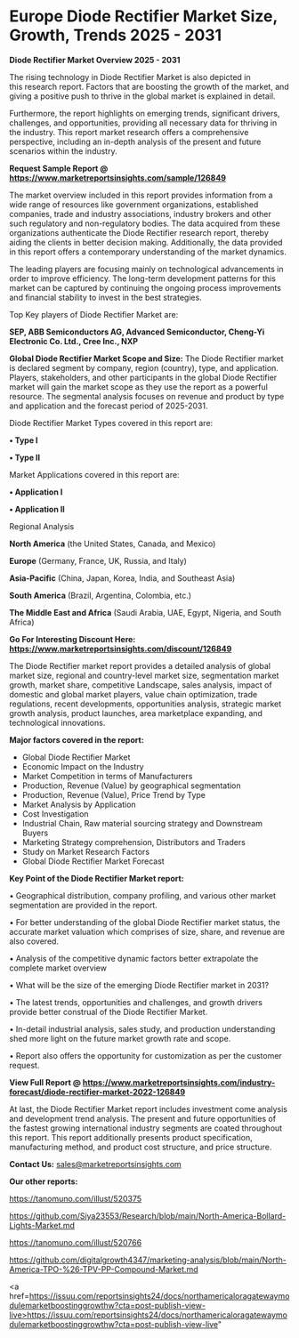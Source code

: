 # Europe Diode Rectifier Market Size, Growth, Trends 2025 - 2031

<Strong> Diode Rectifier Market Overview 2025 - 2031</strong>

The rising technology in Diode Rectifier Market is also depicted in this research report. Factors that are boosting the growth of the market, and giving a positive push to thrive in the global market is explained in detail.

Furthermore, the report highlights on emerging trends, significant drivers, challenges, and opportunities, providing all necessary data for thriving in the industry. This report market research offers a comprehensive perspective, including an in-depth analysis of the present and future scenarios within the industry.

<strong>Request Sample Report @ <a href=https://www.marketreportsinsights.com/sample/126849>https://www.marketreportsinsights.com/sample/126849</a></strong>

The market overview included in this report provides information from a wide range of resources like government organizations, established companies, trade and industry associations, industry brokers and other such regulatory and non-regulatory bodies. The data acquired from these organizations authenticate the Diode Rectifier research report, thereby aiding the clients in better decision making. Additionally, the data provided in this report offers a contemporary understanding of the market dynamics.

The leading players are focusing mainly on technological advancements in order to improve efficiency. The long-term development patterns for this market can be captured by continuing the ongoing process improvements and financial stability to invest in the best strategies.

Top Key players of Diode Rectifier Market are:

<strong>SEP, ABB Semiconductors AG, Advanced Semiconductor, Cheng-Yi Electronic Co. Ltd., Cree Inc., NXP</strong>

<strong><b>Global Diode Rectifier Market Scope and Size:</b></strong>
The Diode Rectifier market is declared segment by company, region (country), type, and application. Players, stakeholders, and other participants in the global Diode Rectifier market will gain the market scope as they use the report as a powerful resource. The segmental analysis focuses on revenue and product by type and application and the forecast period of 2025-2031.

Diode Rectifier Market Types covered in this report are:

<strong>• Type I

• Type II</strong>

Market Applications covered in this report are:

<strong>• Application I

• Application II</strong> 

Regional Analysis

<strong>North America</strong> (the United States, Canada, and Mexico)

<strong>Europe</strong> (Germany, France, UK, Russia, and Italy)

<strong>Asia-Pacific</strong> (China, Japan, Korea, India, and Southeast Asia)

<strong>South America</strong> (Brazil, Argentina, Colombia, etc.)

<strong>The Middle East and Africa</strong> (Saudi Arabia, UAE, Egypt, Nigeria, and South Africa)

<strong>Go For Interesting Discount Here: <a href=https://www.marketreportsinsights.com/discount/126849>https://www.marketreportsinsights.com/discount/126849</a></strong>

The Diode Rectifier market report provides a detailed analysis of global market size, regional and country-level market size, segmentation market growth, market share, competitive Landscape, sales analysis, impact of domestic and global market players, value chain optimization, trade regulations, recent developments, opportunities analysis, strategic market growth analysis, product launches, area marketplace expanding, and technological innovations.

<strong><b>Major factors covered in the report:</b></strong>
<ul>
  <li>Global Diode Rectifier Market </li>
  <li>Economic Impact on the Industry</li>
  <li>Market Competition in terms of Manufacturers</li>
  <li>Production, Revenue (Value) by geographical segmentation</li>
  <li>Production, Revenue (Value), Price Trend by Type</li>
  <li>Market Analysis by Application</li>
  <li>Cost Investigation</li>
  <li>Industrial Chain, Raw material sourcing strategy and Downstream Buyers</li>
  <li>Marketing Strategy comprehension, Distributors and Traders</li>
  <li>Study on Market Research Factors</li>
  <li>Global Diode Rectifier Market Forecast</li>
</ul>

<strong><b>Key Point of the Diode Rectifier Market report:</b></strong>

• Geographical distribution, company profiling, and various other market segmentation are provided in the report.

• For better understanding of the global Diode Rectifier market status, the accurate market valuation which comprises of size, share, and revenue are also covered.

• Analysis of the competitive dynamic factors better extrapolate the complete market overview

• What will be the size of the emerging Diode Rectifier market in 2031?

• The latest trends, opportunities and challenges, and growth drivers provide better construal of the Diode Rectifier Market.

• In-detail industrial analysis, sales study, and production understanding shed more light on the future market growth rate and scope.

• Report also offers the opportunity for customization as per the customer request.

<strong><b>View Full Report @ <a href=https://www.marketreportsinsights.com/industry-forecast/diode-rectifier-market-2022-126849>https://www.marketreportsinsights.com/industry-forecast/diode-rectifier-market-2022-126849</a></b></strong>


At last, the Diode Rectifier Market report includes investment come analysis and development trend analysis. The present and future opportunities of the fastest growing international industry segments are coated throughout this report. This report additionally presents product specification, manufacturing method, and product cost structure, and price structure.

<strong>Contact Us:</strong>
sales@marketreportsinsights.com

<strong>Our other reports:</strong>

<a href=https://tanomuno.com/illust/520375>https://tanomuno.com/illust/520375</a>

<a href=https://github.com/Siya23553/Research/blob/main/North-America-Bollard-Lights-Market.md>https://github.com/Siya23553/Research/blob/main/North-America-Bollard-Lights-Market.md</a>

<a href=https://tanomuno.com/illust/520766>https://tanomuno.com/illust/520766</a>

<a href=https://github.com/digitalgrowth4347/marketing-analysis/blob/main/North-America-TPO-%26-TPV-PP-Compound-Market.md>https://github.com/digitalgrowth4347/marketing-analysis/blob/main/North-America-TPO-%26-TPV-PP-Compound-Market.md</a>

<a href=https://issuu.com/reportsinsights24/docs/northamericaloragatewaymodulemarketboostinggrowthw?cta=post-publish-view-live>https://issuu.com/reportsinsights24/docs/northamericaloragatewaymodulemarketboostinggrowthw?cta=post-publish-view-live</a>"
